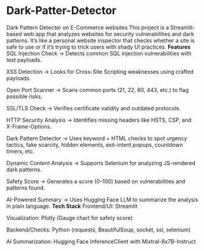 # Dark-Patter-Detector
Dark Pattern Detector on E-Commerce websites
This project is a Streamlit-based web app that analyzes websites for security vulnerabilities and dark patterns.
It’s like a personal website inspector that checks whether a site is safe to use or if it’s trying to trick users with shady UI practices.
**Features**
SQL Injection Check → Detects common SQL injection vulnerabilities with test payloads.

XSS Detection → Looks for Cross-Site Scripting weaknesses using crafted payloads.

Open Port Scanner → Scans common ports (21, 22, 80, 443, etc.) to flag possible risks.

SSL/TLS Check → Verifies certificate validity and outdated protocols.

HTTP Security Analysis → Identifies missing headers like HSTS, CSP, and X-Frame-Options.

Dark Pattern Detector → Uses keyword + HTML checks to spot urgency tactics, fake scarcity, hidden elements, exit-intent popups, countdown timers, etc.

Dynamic Content Analysis → Supports Selenium for analyzing JS-rendered dark patterns.

Safety Score → Generates a score (0–100) based on vulnerabilities and patterns found.

AI-Powered Summary → Uses Hugging Face LLM to summarize the analysis in plain language.
**Tech Stack**
Frontend/UI: Streamlit

Visualization: Plotly (Gauge chart for safety score)

Backend/Checks: Python (requests, BeautifulSoup, socket, ssl, selenium)

AI Summarization: Hugging Face InferenceClient with Mixtral-8x7B-Instruct
